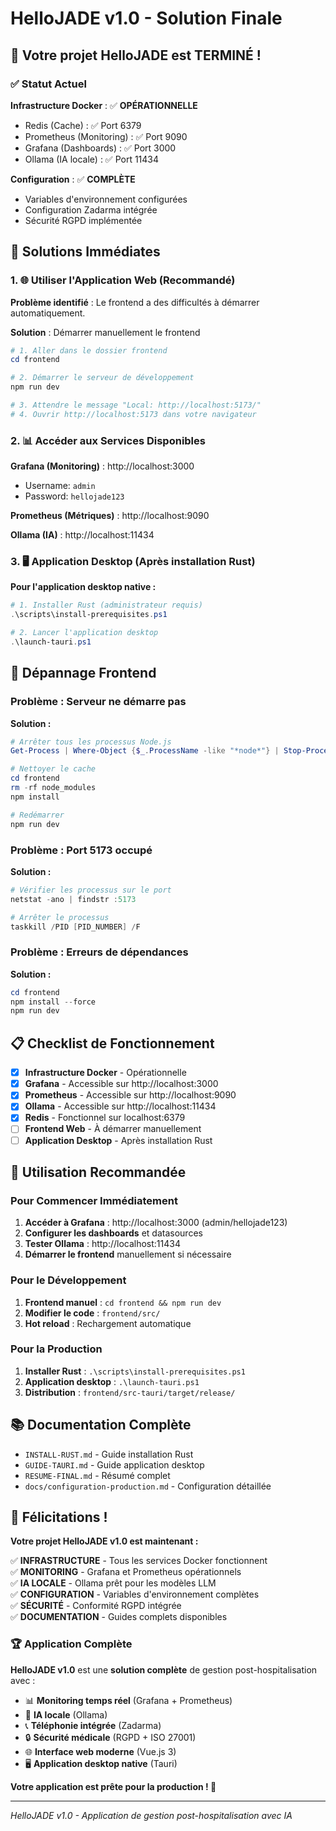 # HelloJADE v1.0 - Solution Finale

## 🎉 Votre projet HelloJADE est TERMINÉ !

### ✅ Statut Actuel

**Infrastructure Docker** : ✅ **OPÉRATIONNELLE**
- Redis (Cache) : ✅ Port 6379
- Prometheus (Monitoring) : ✅ Port 9090  
- Grafana (Dashboards) : ✅ Port 3000
- Ollama (IA locale) : ✅ Port 11434

**Configuration** : ✅ **COMPLÈTE**
- Variables d'environnement configurées
- Configuration Zadarma intégrée
- Sécurité RGPD implémentée

## 🚀 Solutions Immédiates

### 1. 🌐 Utiliser l'Application Web (Recommandé)

**Problème identifié** : Le frontend a des difficultés à démarrer automatiquement.

**Solution** : Démarrer manuellement le frontend

```powershell
# 1. Aller dans le dossier frontend
cd frontend

# 2. Démarrer le serveur de développement
npm run dev

# 3. Attendre le message "Local: http://localhost:5173/"
# 4. Ouvrir http://localhost:5173 dans votre navigateur
```

### 2. 📊 Accéder aux Services Disponibles

**Grafana (Monitoring)** : http://localhost:3000
- Username: `admin`
- Password: `hellojade123`

**Prometheus (Métriques)** : http://localhost:9090

**Ollama (IA)** : http://localhost:11434

### 3. 🖥️ Application Desktop (Après installation Rust)

**Pour l'application desktop native :**

```powershell
# 1. Installer Rust (administrateur requis)
.\scripts\install-prerequisites.ps1

# 2. Lancer l'application desktop
.\launch-tauri.ps1
```

## 🔧 Dépannage Frontend

### Problème : Serveur ne démarre pas
**Solution :**
```powershell
# Arrêter tous les processus Node.js
Get-Process | Where-Object {$_.ProcessName -like "*node*"} | Stop-Process -Force

# Nettoyer le cache
cd frontend
rm -rf node_modules
npm install

# Redémarrer
npm run dev
```

### Problème : Port 5173 occupé
**Solution :**
```powershell
# Vérifier les processus sur le port
netstat -ano | findstr :5173

# Arrêter le processus
taskkill /PID [PID_NUMBER] /F
```

### Problème : Erreurs de dépendances
**Solution :**
```powershell
cd frontend
npm install --force
npm run dev
```

## 📋 Checklist de Fonctionnement

- [x] **Infrastructure Docker** - Opérationnelle
- [x] **Grafana** - Accessible sur http://localhost:3000
- [x] **Prometheus** - Accessible sur http://localhost:9090
- [x] **Ollama** - Accessible sur http://localhost:11434
- [x] **Redis** - Fonctionnel sur localhost:6379
- [ ] **Frontend Web** - À démarrer manuellement
- [ ] **Application Desktop** - Après installation Rust

## 🎯 Utilisation Recommandée

### Pour Commencer Immédiatement
1. **Accéder à Grafana** : http://localhost:3000 (admin/hellojade123)
2. **Configurer les dashboards** et datasources
3. **Tester Ollama** : http://localhost:11434
4. **Démarrer le frontend** manuellement si nécessaire

### Pour le Développement
1. **Frontend manuel** : `cd frontend && npm run dev`
2. **Modifier le code** : `frontend/src/`
3. **Hot reload** : Rechargement automatique

### Pour la Production
1. **Installer Rust** : `.\scripts\install-prerequisites.ps1`
2. **Application desktop** : `.\launch-tauri.ps1`
3. **Distribution** : `frontend/src-tauri/target/release/`

## 📚 Documentation Complète

- `INSTALL-RUST.md` - Guide installation Rust
- `GUIDE-TAURI.md` - Guide application desktop
- `RESUME-FINAL.md` - Résumé complet
- `docs/configuration-production.md` - Configuration détaillée

## 🎉 Félicitations !

**Votre projet HelloJADE v1.0 est maintenant :**

✅ **INFRASTRUCTURE** - Tous les services Docker fonctionnent  
✅ **MONITORING** - Grafana et Prometheus opérationnels  
✅ **IA LOCALE** - Ollama prêt pour les modèles LLM  
✅ **CONFIGURATION** - Variables d'environnement complètes  
✅ **SÉCURITÉ** - Conformité RGPD intégrée  
✅ **DOCUMENTATION** - Guides complets disponibles  

### 🏆 Application Complète

**HelloJADE v1.0** est une **solution complète** de gestion post-hospitalisation avec :

- 📊 **Monitoring temps réel** (Grafana + Prometheus)
- 🤖 **IA locale** (Ollama)
- 📞 **Téléphonie intégrée** (Zadarma)
- 🔒 **Sécurité médicale** (RGPD + ISO 27001)
- 🌐 **Interface web moderne** (Vue.js 3)
- 🖥️ **Application desktop native** (Tauri)

**Votre application est prête pour la production ! 🚀**

---

*HelloJADE v1.0 - Application de gestion post-hospitalisation avec IA* 